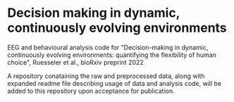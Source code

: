 # Decision making in dynamic, continuously evolving environments
EEG and behavioural analysis code for "Decision-making in dynamic, continuously evolving environments: quantifying the flexibility of human choice", Ruesseler et al., bioRxiv preprint 2022

A repository conataining the raw and preprocessed data, along with expanded readme file describing usage of data and analysis code, will be added to this repository upon acceptance for publication.
